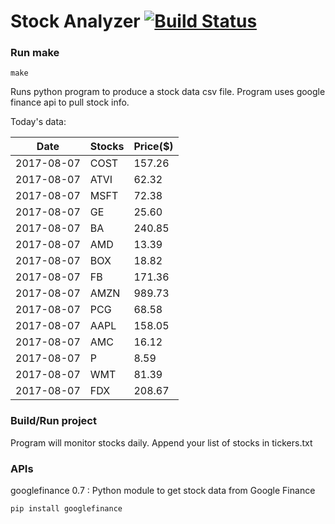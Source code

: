# Stock Analyzer [![Build Status](https://travis-ci.org/ogoyal/StockAnalyzer.svg?branch=master)](https://travis-ci.org/ogoyal/StockAnalyzer)

### Run make
```
make
```

Runs python program to produce a stock data csv file. Program uses google finance api to pull stock info.

Today's data:

| Date| Stocks| Price($) | 
| --- | --- | ---  | 
| 2017-08-07| COST| 157.26 | 
| 2017-08-07| ATVI| 62.32 | 
| 2017-08-07| MSFT| 72.38 | 
| 2017-08-07| GE| 25.60 | 
| 2017-08-07| BA| 240.85 | 
| 2017-08-07| AMD| 13.39 | 
| 2017-08-07| BOX| 18.82 | 
| 2017-08-07| FB| 171.36 | 
| 2017-08-07| AMZN| 989.73 | 
| 2017-08-07| PCG| 68.58 | 
| 2017-08-07| AAPL| 158.05 | 
| 2017-08-07| AMC| 16.12 | 
| 2017-08-07| P| 8.59 | 
| 2017-08-07| WMT| 81.39 | 
| 2017-08-07| FDX| 208.67 | 

### Build/Run project

Program will monitor stocks daily. Append your list of stocks in tickers.txt

### APIs
googlefinance 0.7 : Python module to get stock data from Google Finance

```
pip install googlefinance
```

